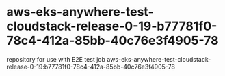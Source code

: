 # aws-eks-anywhere-test-cloudstack-release-0-19-b77781f0-78c4-412a-85bb-40c76e3f4905-78
repository for use with E2E test job aws-eks-anywhere-test-cloudstack-release-0-19:b77781f0-78c4-412a-85bb-40c76e3f4905-78
